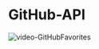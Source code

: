 # GitHub-API

![video-GitHubFavorites](https://media.giphy.com/media/v1.Y2lkPTc5MGI3NjExNmYyNjIxY2ExYTBmMjM3ZGFiMTgxZGEzMDZlYzY3MmRlNDdhN2U5YiZlcD12MV9pbnRlcm5hbF9naWZzX2dpZklkJmN0PWc/t6vt800wJ7W899DEOr/giphy.gif)
